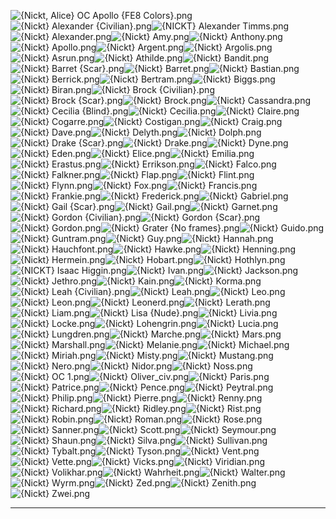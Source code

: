 ![{Nickt, Alice} OC Apollo {FE8 Colors}.png](https://raw.githubusercontent.com/Klokinator/FE-Repo/main/Portrait%20Repository/Spriting%20Community%20OC's%20(Grouped%20by%20Artist)/Nickt/%7BNickt,%20Alice%7D%20OC%20Apollo%20(FE8%20Colors).png "{Nickt, Alice} OC Apollo {FE8 Colors}.png")![{Nickt} Alexander {Civilian}.png](https://raw.githubusercontent.com/Klokinator/FE-Repo/main/Portrait%20Repository/Spriting%20Community%20OC's%20(Grouped%20by%20Artist)/Nickt/%7BNickt%7D%20Alexander%20(Civilian).png "{Nickt} Alexander {Civilian}.png")![{NICKT} Alexander Timms.png](https://raw.githubusercontent.com/Klokinator/FE-Repo/main/Portrait%20Repository/Spriting%20Community%20OC's%20(Grouped%20by%20Artist)/Nickt/%7BNICKT%7D%20Alexander%20Timms.png "{NICKT} Alexander Timms.png")![{Nickt} Alexander.png](https://raw.githubusercontent.com/Klokinator/FE-Repo/main/Portrait%20Repository/Spriting%20Community%20OC's%20(Grouped%20by%20Artist)/Nickt/%7BNickt%7D%20Alexander.png "{Nickt} Alexander.png")![{Nickt} Amy.png](https://raw.githubusercontent.com/Klokinator/FE-Repo/main/Portrait%20Repository/Spriting%20Community%20OC's%20(Grouped%20by%20Artist)/Nickt/%7BNickt%7D%20Amy.png "{Nickt} Amy.png")![{Nickt} Anthony.png](https://raw.githubusercontent.com/Klokinator/FE-Repo/main/Portrait%20Repository/Spriting%20Community%20OC's%20(Grouped%20by%20Artist)/Nickt/%7BNickt%7D%20Anthony.png "{Nickt} Anthony.png")![{Nickt} Apollo.png](https://raw.githubusercontent.com/Klokinator/FE-Repo/main/Portrait%20Repository/Spriting%20Community%20OC's%20(Grouped%20by%20Artist)/Nickt/%7BNickt%7D%20Apollo.png "{Nickt} Apollo.png")![{Nickt} Argent.png](https://raw.githubusercontent.com/Klokinator/FE-Repo/main/Portrait%20Repository/Spriting%20Community%20OC's%20(Grouped%20by%20Artist)/Nickt/%7BNickt%7D%20Argent.png "{Nickt} Argent.png")![{Nickt} Argolis.png](https://raw.githubusercontent.com/Klokinator/FE-Repo/main/Portrait%20Repository/Spriting%20Community%20OC's%20(Grouped%20by%20Artist)/Nickt/%7BNickt%7D%20Argolis.png "{Nickt} Argolis.png")![{Nickt} Asrun.png](https://raw.githubusercontent.com/Klokinator/FE-Repo/main/Portrait%20Repository/Spriting%20Community%20OC's%20(Grouped%20by%20Artist)/Nickt/%7BNickt%7D%20Asrun.png "{Nickt} Asrun.png")![{Nickt} Athilde.png](https://raw.githubusercontent.com/Klokinator/FE-Repo/main/Portrait%20Repository/Spriting%20Community%20OC's%20(Grouped%20by%20Artist)/Nickt/%7BNickt%7D%20Athilde.png "{Nickt} Athilde.png")![{Nickt} Bandit.png](https://raw.githubusercontent.com/Klokinator/FE-Repo/main/Portrait%20Repository/Spriting%20Community%20OC's%20(Grouped%20by%20Artist)/Nickt/%7BNickt%7D%20Bandit.png "{Nickt} Bandit.png")![{Nickt} Barret {Scar}.png](https://raw.githubusercontent.com/Klokinator/FE-Repo/main/Portrait%20Repository/Spriting%20Community%20OC's%20(Grouped%20by%20Artist)/Nickt/%7BNickt%7D%20Barret%20(Scar).png "{Nickt} Barret {Scar}.png")![{Nickt} Barret.png](https://raw.githubusercontent.com/Klokinator/FE-Repo/main/Portrait%20Repository/Spriting%20Community%20OC's%20(Grouped%20by%20Artist)/Nickt/%7BNickt%7D%20Barret.png "{Nickt} Barret.png")![{Nickt} Bastian.png](https://raw.githubusercontent.com/Klokinator/FE-Repo/main/Portrait%20Repository/Spriting%20Community%20OC's%20(Grouped%20by%20Artist)/Nickt/%7BNickt%7D%20Bastian.png "{Nickt} Bastian.png")![{Nickt} Berrick.png](https://raw.githubusercontent.com/Klokinator/FE-Repo/main/Portrait%20Repository/Spriting%20Community%20OC's%20(Grouped%20by%20Artist)/Nickt/%7BNickt%7D%20Berrick.png "{Nickt} Berrick.png")![{Nickt} Bertram.png](https://raw.githubusercontent.com/Klokinator/FE-Repo/main/Portrait%20Repository/Spriting%20Community%20OC's%20(Grouped%20by%20Artist)/Nickt/%7BNickt%7D%20Bertram.png "{Nickt} Bertram.png")![{Nickt} Biggs.png](https://raw.githubusercontent.com/Klokinator/FE-Repo/main/Portrait%20Repository/Spriting%20Community%20OC's%20(Grouped%20by%20Artist)/Nickt/%7BNickt%7D%20Biggs.png "{Nickt} Biggs.png")![{Nickt} Biran.png](https://raw.githubusercontent.com/Klokinator/FE-Repo/main/Portrait%20Repository/Spriting%20Community%20OC's%20(Grouped%20by%20Artist)/Nickt/%7BNickt%7D%20Biran.png "{Nickt} Biran.png")![{Nickt} Brock {Civilian}.png](https://raw.githubusercontent.com/Klokinator/FE-Repo/main/Portrait%20Repository/Spriting%20Community%20OC's%20(Grouped%20by%20Artist)/Nickt/%7BNickt%7D%20Brock%20(Civilian).png "{Nickt} Brock {Civilian}.png")![{Nickt} Brock {Scar}.png](https://raw.githubusercontent.com/Klokinator/FE-Repo/main/Portrait%20Repository/Spriting%20Community%20OC's%20(Grouped%20by%20Artist)/Nickt/%7BNickt%7D%20Brock%20(Scar).png "{Nickt} Brock {Scar}.png")![{Nickt} Brock.png](https://raw.githubusercontent.com/Klokinator/FE-Repo/main/Portrait%20Repository/Spriting%20Community%20OC's%20(Grouped%20by%20Artist)/Nickt/%7BNickt%7D%20Brock.png "{Nickt} Brock.png")![{Nickt} Cassandra.png](https://raw.githubusercontent.com/Klokinator/FE-Repo/main/Portrait%20Repository/Spriting%20Community%20OC's%20(Grouped%20by%20Artist)/Nickt/%7BNickt%7D%20Cassandra.png "{Nickt} Cassandra.png")![{Nickt} Cecilia {Blind}.png](https://raw.githubusercontent.com/Klokinator/FE-Repo/main/Portrait%20Repository/Spriting%20Community%20OC's%20(Grouped%20by%20Artist)/Nickt/%7BNickt%7D%20Cecilia%20(Blind).png "{Nickt} Cecilia {Blind}.png")![{Nickt} Cecilia.png](https://raw.githubusercontent.com/Klokinator/FE-Repo/main/Portrait%20Repository/Spriting%20Community%20OC's%20(Grouped%20by%20Artist)/Nickt/%7BNickt%7D%20Cecilia.png "{Nickt} Cecilia.png")![{Nickt} Claire.png](https://raw.githubusercontent.com/Klokinator/FE-Repo/main/Portrait%20Repository/Spriting%20Community%20OC's%20(Grouped%20by%20Artist)/Nickt/%7BNickt%7D%20Claire.png "{Nickt} Claire.png")![{Nickt} Cogarre.png](https://raw.githubusercontent.com/Klokinator/FE-Repo/main/Portrait%20Repository/Spriting%20Community%20OC's%20(Grouped%20by%20Artist)/Nickt/%7BNickt%7D%20Cogarre.png "{Nickt} Cogarre.png")![{Nickt} Costigan.png](https://raw.githubusercontent.com/Klokinator/FE-Repo/main/Portrait%20Repository/Spriting%20Community%20OC's%20(Grouped%20by%20Artist)/Nickt/%7BNickt%7D%20Costigan.png "{Nickt} Costigan.png")![{Nickt} Craig.png](https://raw.githubusercontent.com/Klokinator/FE-Repo/main/Portrait%20Repository/Spriting%20Community%20OC's%20(Grouped%20by%20Artist)/Nickt/%7BNickt%7D%20Craig.png "{Nickt} Craig.png")![{Nickt} Dave.png](https://raw.githubusercontent.com/Klokinator/FE-Repo/main/Portrait%20Repository/Spriting%20Community%20OC's%20(Grouped%20by%20Artist)/Nickt/%7BNickt%7D%20Dave.png "{Nickt} Dave.png")![{Nickt} Delyth.png](https://raw.githubusercontent.com/Klokinator/FE-Repo/main/Portrait%20Repository/Spriting%20Community%20OC's%20(Grouped%20by%20Artist)/Nickt/%7BNickt%7D%20Delyth.png "{Nickt} Delyth.png")![{Nickt} Dolph.png](https://raw.githubusercontent.com/Klokinator/FE-Repo/main/Portrait%20Repository/Spriting%20Community%20OC's%20(Grouped%20by%20Artist)/Nickt/%7BNickt%7D%20Dolph.png "{Nickt} Dolph.png")![{Nickt} Drake {Scar}.png](https://raw.githubusercontent.com/Klokinator/FE-Repo/main/Portrait%20Repository/Spriting%20Community%20OC's%20(Grouped%20by%20Artist)/Nickt/%7BNickt%7D%20Drake%20(Scar).png "{Nickt} Drake {Scar}.png")![{Nickt} Drake.png](https://raw.githubusercontent.com/Klokinator/FE-Repo/main/Portrait%20Repository/Spriting%20Community%20OC's%20(Grouped%20by%20Artist)/Nickt/%7BNickt%7D%20Drake.png "{Nickt} Drake.png")![{Nickt} Dyne.png](https://raw.githubusercontent.com/Klokinator/FE-Repo/main/Portrait%20Repository/Spriting%20Community%20OC's%20(Grouped%20by%20Artist)/Nickt/%7BNickt%7D%20Dyne.png "{Nickt} Dyne.png")![{Nickt} Eden.png](https://raw.githubusercontent.com/Klokinator/FE-Repo/main/Portrait%20Repository/Spriting%20Community%20OC's%20(Grouped%20by%20Artist)/Nickt/%7BNickt%7D%20Eden.png "{Nickt} Eden.png")![{Nickt} Elice.png](https://raw.githubusercontent.com/Klokinator/FE-Repo/main/Portrait%20Repository/Spriting%20Community%20OC's%20(Grouped%20by%20Artist)/Nickt/%7BNickt%7D%20Elice.png "{Nickt} Elice.png")![{Nickt} Emilia.png](https://raw.githubusercontent.com/Klokinator/FE-Repo/main/Portrait%20Repository/Spriting%20Community%20OC's%20(Grouped%20by%20Artist)/Nickt/%7BNickt%7D%20Emilia.png "{Nickt} Emilia.png")![{Nickt} Erastus.png](https://raw.githubusercontent.com/Klokinator/FE-Repo/main/Portrait%20Repository/Spriting%20Community%20OC's%20(Grouped%20by%20Artist)/Nickt/%7BNickt%7D%20Erastus.png "{Nickt} Erastus.png")![{Nickt} Errikson.png](https://raw.githubusercontent.com/Klokinator/FE-Repo/main/Portrait%20Repository/Spriting%20Community%20OC's%20(Grouped%20by%20Artist)/Nickt/%7BNickt%7D%20Errikson.png "{Nickt} Errikson.png")![{Nickt} Falco.png](https://raw.githubusercontent.com/Klokinator/FE-Repo/main/Portrait%20Repository/Spriting%20Community%20OC's%20(Grouped%20by%20Artist)/Nickt/%7BNickt%7D%20Falco.png "{Nickt} Falco.png")![{Nickt} Falkner.png](https://raw.githubusercontent.com/Klokinator/FE-Repo/main/Portrait%20Repository/Spriting%20Community%20OC's%20(Grouped%20by%20Artist)/Nickt/%7BNickt%7D%20Falkner.png "{Nickt} Falkner.png")![{Nickt} Flap.png](https://raw.githubusercontent.com/Klokinator/FE-Repo/main/Portrait%20Repository/Spriting%20Community%20OC's%20(Grouped%20by%20Artist)/Nickt/%7BNickt%7D%20Flap.png "{Nickt} Flap.png")![{Nickt} Flint.png](https://raw.githubusercontent.com/Klokinator/FE-Repo/main/Portrait%20Repository/Spriting%20Community%20OC's%20(Grouped%20by%20Artist)/Nickt/%7BNickt%7D%20Flint.png "{Nickt} Flint.png")![{Nickt} Flynn.png](https://raw.githubusercontent.com/Klokinator/FE-Repo/main/Portrait%20Repository/Spriting%20Community%20OC's%20(Grouped%20by%20Artist)/Nickt/%7BNickt%7D%20Flynn.png "{Nickt} Flynn.png")![{Nickt} Fox.png](https://raw.githubusercontent.com/Klokinator/FE-Repo/main/Portrait%20Repository/Spriting%20Community%20OC's%20(Grouped%20by%20Artist)/Nickt/%7BNickt%7D%20Fox.png "{Nickt} Fox.png")![{Nickt} Francis.png](https://raw.githubusercontent.com/Klokinator/FE-Repo/main/Portrait%20Repository/Spriting%20Community%20OC's%20(Grouped%20by%20Artist)/Nickt/%7BNickt%7D%20Francis.png "{Nickt} Francis.png")![{Nickt} Frankie.png](https://raw.githubusercontent.com/Klokinator/FE-Repo/main/Portrait%20Repository/Spriting%20Community%20OC's%20(Grouped%20by%20Artist)/Nickt/%7BNickt%7D%20Frankie.png "{Nickt} Frankie.png")![{Nickt} Frederick.png](https://raw.githubusercontent.com/Klokinator/FE-Repo/main/Portrait%20Repository/Spriting%20Community%20OC's%20(Grouped%20by%20Artist)/Nickt/%7BNickt%7D%20Frederick.png "{Nickt} Frederick.png")![{Nickt} Gabriel.png](https://raw.githubusercontent.com/Klokinator/FE-Repo/main/Portrait%20Repository/Spriting%20Community%20OC's%20(Grouped%20by%20Artist)/Nickt/%7BNickt%7D%20Gabriel.png "{Nickt} Gabriel.png")![{Nickt} Gail {Scar}.png](https://raw.githubusercontent.com/Klokinator/FE-Repo/main/Portrait%20Repository/Spriting%20Community%20OC's%20(Grouped%20by%20Artist)/Nickt/%7BNickt%7D%20Gail%20(Scar).png "{Nickt} Gail {Scar}.png")![{Nickt} Gail.png](https://raw.githubusercontent.com/Klokinator/FE-Repo/main/Portrait%20Repository/Spriting%20Community%20OC's%20(Grouped%20by%20Artist)/Nickt/%7BNickt%7D%20Gail.png "{Nickt} Gail.png")![{Nickt} Garnet.png](https://raw.githubusercontent.com/Klokinator/FE-Repo/main/Portrait%20Repository/Spriting%20Community%20OC's%20(Grouped%20by%20Artist)/Nickt/%7BNickt%7D%20Garnet.png "{Nickt} Garnet.png")![{Nickt} Gordon {Civilian}.png](https://raw.githubusercontent.com/Klokinator/FE-Repo/main/Portrait%20Repository/Spriting%20Community%20OC's%20(Grouped%20by%20Artist)/Nickt/%7BNickt%7D%20Gordon%20(Civilian).png "{Nickt} Gordon {Civilian}.png")![{Nickt} Gordon {Scar}.png](https://raw.githubusercontent.com/Klokinator/FE-Repo/main/Portrait%20Repository/Spriting%20Community%20OC's%20(Grouped%20by%20Artist)/Nickt/%7BNickt%7D%20Gordon%20(Scar).png "{Nickt} Gordon {Scar}.png")![{Nickt} Gordon.png](https://raw.githubusercontent.com/Klokinator/FE-Repo/main/Portrait%20Repository/Spriting%20Community%20OC's%20(Grouped%20by%20Artist)/Nickt/%7BNickt%7D%20Gordon.png "{Nickt} Gordon.png")![{Nickt} Grater {No frames}.png](https://raw.githubusercontent.com/Klokinator/FE-Repo/main/Portrait%20Repository/Spriting%20Community%20OC's%20(Grouped%20by%20Artist)/Nickt/%7BNickt%7D%20Grater%20(No%20frames).png "{Nickt} Grater {No frames}.png")![{Nickt} Guido.png](https://raw.githubusercontent.com/Klokinator/FE-Repo/main/Portrait%20Repository/Spriting%20Community%20OC's%20(Grouped%20by%20Artist)/Nickt/%7BNickt%7D%20Guido.png "{Nickt} Guido.png")![{Nickt} Guntram.png](https://raw.githubusercontent.com/Klokinator/FE-Repo/main/Portrait%20Repository/Spriting%20Community%20OC's%20(Grouped%20by%20Artist)/Nickt/%7BNickt%7D%20Guntram.png "{Nickt} Guntram.png")![{Nickt} Guy.png](https://raw.githubusercontent.com/Klokinator/FE-Repo/main/Portrait%20Repository/Spriting%20Community%20OC's%20(Grouped%20by%20Artist)/Nickt/%7BNickt%7D%20Guy.png "{Nickt} Guy.png")![{Nickt} Hannah.png](https://raw.githubusercontent.com/Klokinator/FE-Repo/main/Portrait%20Repository/Spriting%20Community%20OC's%20(Grouped%20by%20Artist)/Nickt/%7BNickt%7D%20Hannah.png "{Nickt} Hannah.png")![{Nickt} Hauchfont.png](https://raw.githubusercontent.com/Klokinator/FE-Repo/main/Portrait%20Repository/Spriting%20Community%20OC's%20(Grouped%20by%20Artist)/Nickt/%7BNickt%7D%20Hauchfont.png "{Nickt} Hauchfont.png")![{Nickt} Hawke.png](https://raw.githubusercontent.com/Klokinator/FE-Repo/main/Portrait%20Repository/Spriting%20Community%20OC's%20(Grouped%20by%20Artist)/Nickt/%7BNickt%7D%20Hawke.png "{Nickt} Hawke.png")![{Nickt} Henning.png](https://raw.githubusercontent.com/Klokinator/FE-Repo/main/Portrait%20Repository/Spriting%20Community%20OC's%20(Grouped%20by%20Artist)/Nickt/%7BNickt%7D%20Henning.png "{Nickt} Henning.png")![{Nickt} Hermein.png](https://raw.githubusercontent.com/Klokinator/FE-Repo/main/Portrait%20Repository/Spriting%20Community%20OC's%20(Grouped%20by%20Artist)/Nickt/%7BNickt%7D%20Hermein.png "{Nickt} Hermein.png")![{Nickt} Hobart.png](https://raw.githubusercontent.com/Klokinator/FE-Repo/main/Portrait%20Repository/Spriting%20Community%20OC's%20(Grouped%20by%20Artist)/Nickt/%7BNickt%7D%20Hobart.png "{Nickt} Hobart.png")![{Nickt} Hothlyn.png](https://raw.githubusercontent.com/Klokinator/FE-Repo/main/Portrait%20Repository/Spriting%20Community%20OC's%20(Grouped%20by%20Artist)/Nickt/%7BNickt%7D%20Hothlyn.png "{Nickt} Hothlyn.png")![{NICKT} Isaac Higgin.png](https://raw.githubusercontent.com/Klokinator/FE-Repo/main/Portrait%20Repository/Spriting%20Community%20OC's%20(Grouped%20by%20Artist)/Nickt/%7BNICKT%7D%20Isaac%20Higgin.png "{NICKT} Isaac Higgin.png")![{Nickt} Ivan.png](https://raw.githubusercontent.com/Klokinator/FE-Repo/main/Portrait%20Repository/Spriting%20Community%20OC's%20(Grouped%20by%20Artist)/Nickt/%7BNickt%7D%20Ivan.png "{Nickt} Ivan.png")![{Nickt} Jackson.png](https://raw.githubusercontent.com/Klokinator/FE-Repo/main/Portrait%20Repository/Spriting%20Community%20OC's%20(Grouped%20by%20Artist)/Nickt/%7BNickt%7D%20Jackson.png "{Nickt} Jackson.png")![{Nickt} Jethro.png](https://raw.githubusercontent.com/Klokinator/FE-Repo/main/Portrait%20Repository/Spriting%20Community%20OC's%20(Grouped%20by%20Artist)/Nickt/%7BNickt%7D%20Jethro.png "{Nickt} Jethro.png")![{Nickt} Kain.png](https://raw.githubusercontent.com/Klokinator/FE-Repo/main/Portrait%20Repository/Spriting%20Community%20OC's%20(Grouped%20by%20Artist)/Nickt/%7BNickt%7D%20Kain.png "{Nickt} Kain.png")![{Nickt} Korma.png](https://raw.githubusercontent.com/Klokinator/FE-Repo/main/Portrait%20Repository/Spriting%20Community%20OC's%20(Grouped%20by%20Artist)/Nickt/%7BNickt%7D%20Korma.png "{Nickt} Korma.png")![{Nickt} Leah {Civilian}.png](https://raw.githubusercontent.com/Klokinator/FE-Repo/main/Portrait%20Repository/Spriting%20Community%20OC's%20(Grouped%20by%20Artist)/Nickt/%7BNickt%7D%20Leah%20(Civilian).png "{Nickt} Leah {Civilian}.png")![{Nickt} Leah.png](https://raw.githubusercontent.com/Klokinator/FE-Repo/main/Portrait%20Repository/Spriting%20Community%20OC's%20(Grouped%20by%20Artist)/Nickt/%7BNickt%7D%20Leah.png "{Nickt} Leah.png")![{Nickt} Leo.png](https://raw.githubusercontent.com/Klokinator/FE-Repo/main/Portrait%20Repository/Spriting%20Community%20OC's%20(Grouped%20by%20Artist)/Nickt/%7BNickt%7D%20Leo.png "{Nickt} Leo.png")![{Nickt} Leon.png](https://raw.githubusercontent.com/Klokinator/FE-Repo/main/Portrait%20Repository/Spriting%20Community%20OC's%20(Grouped%20by%20Artist)/Nickt/%7BNickt%7D%20Leon.png "{Nickt} Leon.png")![{Nickt} Leonerd.png](https://raw.githubusercontent.com/Klokinator/FE-Repo/main/Portrait%20Repository/Spriting%20Community%20OC's%20(Grouped%20by%20Artist)/Nickt/%7BNickt%7D%20Leonerd.png "{Nickt} Leonerd.png")![{Nickt} Lerath.png](https://raw.githubusercontent.com/Klokinator/FE-Repo/main/Portrait%20Repository/Spriting%20Community%20OC's%20(Grouped%20by%20Artist)/Nickt/%7BNickt%7D%20Lerath.png "{Nickt} Lerath.png")![{Nickt} Liam.png](https://raw.githubusercontent.com/Klokinator/FE-Repo/main/Portrait%20Repository/Spriting%20Community%20OC's%20(Grouped%20by%20Artist)/Nickt/%7BNickt%7D%20Liam.png "{Nickt} Liam.png")![{Nickt} Lisa {Nude}.png](https://raw.githubusercontent.com/Klokinator/FE-Repo/main/Portrait%20Repository/Spriting%20Community%20OC's%20(Grouped%20by%20Artist)/Nickt/%7BNickt%7D%20Lisa%20(Nude).png "{Nickt} Lisa {Nude}.png")![{Nickt} Livia.png](https://raw.githubusercontent.com/Klokinator/FE-Repo/main/Portrait%20Repository/Spriting%20Community%20OC's%20(Grouped%20by%20Artist)/Nickt/%7BNickt%7D%20Livia.png "{Nickt} Livia.png")![{Nickt} Locke.png](https://raw.githubusercontent.com/Klokinator/FE-Repo/main/Portrait%20Repository/Spriting%20Community%20OC's%20(Grouped%20by%20Artist)/Nickt/%7BNickt%7D%20Locke.png "{Nickt} Locke.png")![{Nickt} Lohengrin.png](https://raw.githubusercontent.com/Klokinator/FE-Repo/main/Portrait%20Repository/Spriting%20Community%20OC's%20(Grouped%20by%20Artist)/Nickt/%7BNickt%7D%20Lohengrin.png "{Nickt} Lohengrin.png")![{Nickt} Lucia.png](https://raw.githubusercontent.com/Klokinator/FE-Repo/main/Portrait%20Repository/Spriting%20Community%20OC's%20(Grouped%20by%20Artist)/Nickt/%7BNickt%7D%20Lucia.png "{Nickt} Lucia.png")![{Nickt} Lungdren.png](https://raw.githubusercontent.com/Klokinator/FE-Repo/main/Portrait%20Repository/Spriting%20Community%20OC's%20(Grouped%20by%20Artist)/Nickt/%7BNickt%7D%20Lungdren.png "{Nickt} Lungdren.png")![{Nickt} Marche.png](https://raw.githubusercontent.com/Klokinator/FE-Repo/main/Portrait%20Repository/Spriting%20Community%20OC's%20(Grouped%20by%20Artist)/Nickt/%7BNickt%7D%20Marche.png "{Nickt} Marche.png")![{Nickt} Mars.png](https://raw.githubusercontent.com/Klokinator/FE-Repo/main/Portrait%20Repository/Spriting%20Community%20OC's%20(Grouped%20by%20Artist)/Nickt/%7BNickt%7D%20Mars.png "{Nickt} Mars.png")![{Nickt} Marshall.png](https://raw.githubusercontent.com/Klokinator/FE-Repo/main/Portrait%20Repository/Spriting%20Community%20OC's%20(Grouped%20by%20Artist)/Nickt/%7BNickt%7D%20Marshall.png "{Nickt} Marshall.png")![{Nickt} Melanie.png](https://raw.githubusercontent.com/Klokinator/FE-Repo/main/Portrait%20Repository/Spriting%20Community%20OC's%20(Grouped%20by%20Artist)/Nickt/%7BNickt%7D%20Melanie.png "{Nickt} Melanie.png")![{Nickt} Michael.png](https://raw.githubusercontent.com/Klokinator/FE-Repo/main/Portrait%20Repository/Spriting%20Community%20OC's%20(Grouped%20by%20Artist)/Nickt/%7BNickt%7D%20Michael.png "{Nickt} Michael.png")![{Nickt} Miriah.png](https://raw.githubusercontent.com/Klokinator/FE-Repo/main/Portrait%20Repository/Spriting%20Community%20OC's%20(Grouped%20by%20Artist)/Nickt/%7BNickt%7D%20Miriah.png "{Nickt} Miriah.png")![{Nickt} Misty.png](https://raw.githubusercontent.com/Klokinator/FE-Repo/main/Portrait%20Repository/Spriting%20Community%20OC's%20(Grouped%20by%20Artist)/Nickt/%7BNickt%7D%20Misty.png "{Nickt} Misty.png")![{Nickt} Mustang.png](https://raw.githubusercontent.com/Klokinator/FE-Repo/main/Portrait%20Repository/Spriting%20Community%20OC's%20(Grouped%20by%20Artist)/Nickt/%7BNickt%7D%20Mustang.png "{Nickt} Mustang.png")![{Nickt} Nero.png](https://raw.githubusercontent.com/Klokinator/FE-Repo/main/Portrait%20Repository/Spriting%20Community%20OC's%20(Grouped%20by%20Artist)/Nickt/%7BNickt%7D%20Nero.png "{Nickt} Nero.png")![{Nickt} Nidor.png](https://raw.githubusercontent.com/Klokinator/FE-Repo/main/Portrait%20Repository/Spriting%20Community%20OC's%20(Grouped%20by%20Artist)/Nickt/%7BNickt%7D%20Nidor.png "{Nickt} Nidor.png")![{Nickt} Noss.png](https://raw.githubusercontent.com/Klokinator/FE-Repo/main/Portrait%20Repository/Spriting%20Community%20OC's%20(Grouped%20by%20Artist)/Nickt/%7BNickt%7D%20Noss.png "{Nickt} Noss.png")![{Nickt} OC 1.png](https://raw.githubusercontent.com/Klokinator/FE-Repo/main/Portrait%20Repository/Spriting%20Community%20OC's%20(Grouped%20by%20Artist)/Nickt/%7BNickt%7D%20OC%201.png "{Nickt} OC 1.png")![{Nickt} Oliver_civ.png](https://raw.githubusercontent.com/Klokinator/FE-Repo/main/Portrait%20Repository/Spriting%20Community%20OC's%20(Grouped%20by%20Artist)/Nickt/%7BNickt%7D%20Oliver_civ.png "{Nickt} Oliver_civ.png")![{Nickt} Paris.png](https://raw.githubusercontent.com/Klokinator/FE-Repo/main/Portrait%20Repository/Spriting%20Community%20OC's%20(Grouped%20by%20Artist)/Nickt/%7BNickt%7D%20Paris.png "{Nickt} Paris.png")![{Nickt} Patrice.png](https://raw.githubusercontent.com/Klokinator/FE-Repo/main/Portrait%20Repository/Spriting%20Community%20OC's%20(Grouped%20by%20Artist)/Nickt/%7BNickt%7D%20Patrice.png "{Nickt} Patrice.png")![{Nickt} Pence.png](https://raw.githubusercontent.com/Klokinator/FE-Repo/main/Portrait%20Repository/Spriting%20Community%20OC's%20(Grouped%20by%20Artist)/Nickt/%7BNickt%7D%20Pence.png "{Nickt} Pence.png")![{Nickt} Peytral.png](https://raw.githubusercontent.com/Klokinator/FE-Repo/main/Portrait%20Repository/Spriting%20Community%20OC's%20(Grouped%20by%20Artist)/Nickt/%7BNickt%7D%20Peytral.png "{Nickt} Peytral.png")![{Nickt} Philip.png](https://raw.githubusercontent.com/Klokinator/FE-Repo/main/Portrait%20Repository/Spriting%20Community%20OC's%20(Grouped%20by%20Artist)/Nickt/%7BNickt%7D%20Philip.png "{Nickt} Philip.png")![{Nickt} Pierre.png](https://raw.githubusercontent.com/Klokinator/FE-Repo/main/Portrait%20Repository/Spriting%20Community%20OC's%20(Grouped%20by%20Artist)/Nickt/%7BNickt%7D%20Pierre.png "{Nickt} Pierre.png")![{Nickt} Renny.png](https://raw.githubusercontent.com/Klokinator/FE-Repo/main/Portrait%20Repository/Spriting%20Community%20OC's%20(Grouped%20by%20Artist)/Nickt/%7BNickt%7D%20Renny.png "{Nickt} Renny.png")![{Nickt} Richard.png](https://raw.githubusercontent.com/Klokinator/FE-Repo/main/Portrait%20Repository/Spriting%20Community%20OC's%20(Grouped%20by%20Artist)/Nickt/%7BNickt%7D%20Richard.png "{Nickt} Richard.png")![{Nickt} Ridley.png](https://raw.githubusercontent.com/Klokinator/FE-Repo/main/Portrait%20Repository/Spriting%20Community%20OC's%20(Grouped%20by%20Artist)/Nickt/%7BNickt%7D%20Ridley.png "{Nickt} Ridley.png")![{Nickt} Rist.png](https://raw.githubusercontent.com/Klokinator/FE-Repo/main/Portrait%20Repository/Spriting%20Community%20OC's%20(Grouped%20by%20Artist)/Nickt/%7BNickt%7D%20Rist.png "{Nickt} Rist.png")![{Nickt} Robin.png](https://raw.githubusercontent.com/Klokinator/FE-Repo/main/Portrait%20Repository/Spriting%20Community%20OC's%20(Grouped%20by%20Artist)/Nickt/%7BNickt%7D%20Robin.png "{Nickt} Robin.png")![{Nickt} Roman.png](https://raw.githubusercontent.com/Klokinator/FE-Repo/main/Portrait%20Repository/Spriting%20Community%20OC's%20(Grouped%20by%20Artist)/Nickt/%7BNickt%7D%20Roman.png "{Nickt} Roman.png")![{Nickt} Rose.png](https://raw.githubusercontent.com/Klokinator/FE-Repo/main/Portrait%20Repository/Spriting%20Community%20OC's%20(Grouped%20by%20Artist)/Nickt/%7BNickt%7D%20Rose.png "{Nickt} Rose.png")![{Nickt} Sanner.png](https://raw.githubusercontent.com/Klokinator/FE-Repo/main/Portrait%20Repository/Spriting%20Community%20OC's%20(Grouped%20by%20Artist)/Nickt/%7BNickt%7D%20Sanner.png "{Nickt} Sanner.png")![{Nickt} Scott.png](https://raw.githubusercontent.com/Klokinator/FE-Repo/main/Portrait%20Repository/Spriting%20Community%20OC's%20(Grouped%20by%20Artist)/Nickt/%7BNickt%7D%20Scott.png "{Nickt} Scott.png")![{Nickt} Seymour.png](https://raw.githubusercontent.com/Klokinator/FE-Repo/main/Portrait%20Repository/Spriting%20Community%20OC's%20(Grouped%20by%20Artist)/Nickt/%7BNickt%7D%20Seymour.png "{Nickt} Seymour.png")![{Nickt} Shaun.png](https://raw.githubusercontent.com/Klokinator/FE-Repo/main/Portrait%20Repository/Spriting%20Community%20OC's%20(Grouped%20by%20Artist)/Nickt/%7BNickt%7D%20Shaun.png "{Nickt} Shaun.png")![{Nickt} Silva.png](https://raw.githubusercontent.com/Klokinator/FE-Repo/main/Portrait%20Repository/Spriting%20Community%20OC's%20(Grouped%20by%20Artist)/Nickt/%7BNickt%7D%20Silva.png "{Nickt} Silva.png")![{Nickt} Sullivan.png](https://raw.githubusercontent.com/Klokinator/FE-Repo/main/Portrait%20Repository/Spriting%20Community%20OC's%20(Grouped%20by%20Artist)/Nickt/%7BNickt%7D%20Sullivan.png "{Nickt} Sullivan.png")![{Nickt} Tybalt.png](https://raw.githubusercontent.com/Klokinator/FE-Repo/main/Portrait%20Repository/Spriting%20Community%20OC's%20(Grouped%20by%20Artist)/Nickt/%7BNickt%7D%20Tybalt.png "{Nickt} Tybalt.png")![{Nickt} Tyson.png](https://raw.githubusercontent.com/Klokinator/FE-Repo/main/Portrait%20Repository/Spriting%20Community%20OC's%20(Grouped%20by%20Artist)/Nickt/%7BNickt%7D%20Tyson.png "{Nickt} Tyson.png")![{Nickt} Vent.png](https://raw.githubusercontent.com/Klokinator/FE-Repo/main/Portrait%20Repository/Spriting%20Community%20OC's%20(Grouped%20by%20Artist)/Nickt/%7BNickt%7D%20Vent.png "{Nickt} Vent.png")![{Nickt} Vette.png](https://raw.githubusercontent.com/Klokinator/FE-Repo/main/Portrait%20Repository/Spriting%20Community%20OC's%20(Grouped%20by%20Artist)/Nickt/%7BNickt%7D%20Vette.png "{Nickt} Vette.png")![{Nickt} Vicks.png](https://raw.githubusercontent.com/Klokinator/FE-Repo/main/Portrait%20Repository/Spriting%20Community%20OC's%20(Grouped%20by%20Artist)/Nickt/%7BNickt%7D%20Vicks.png "{Nickt} Vicks.png")![{Nickt} Viridian.png](https://raw.githubusercontent.com/Klokinator/FE-Repo/main/Portrait%20Repository/Spriting%20Community%20OC's%20(Grouped%20by%20Artist)/Nickt/%7BNickt%7D%20Viridian.png "{Nickt} Viridian.png")![{Nickt} Volikhar.png](https://raw.githubusercontent.com/Klokinator/FE-Repo/main/Portrait%20Repository/Spriting%20Community%20OC's%20(Grouped%20by%20Artist)/Nickt/%7BNickt%7D%20Volikhar.png "{Nickt} Volikhar.png")![{Nickt} Wahrheit.png](https://raw.githubusercontent.com/Klokinator/FE-Repo/main/Portrait%20Repository/Spriting%20Community%20OC's%20(Grouped%20by%20Artist)/Nickt/%7BNickt%7D%20Wahrheit.png "{Nickt} Wahrheit.png")![{Nickt} Walter.png](https://raw.githubusercontent.com/Klokinator/FE-Repo/main/Portrait%20Repository/Spriting%20Community%20OC's%20(Grouped%20by%20Artist)/Nickt/%7BNickt%7D%20Walter.png "{Nickt} Walter.png")![{Nickt} Wyrm.png](https://raw.githubusercontent.com/Klokinator/FE-Repo/main/Portrait%20Repository/Spriting%20Community%20OC's%20(Grouped%20by%20Artist)/Nickt/%7BNickt%7D%20Wyrm.png "{Nickt} Wyrm.png")![{Nickt} Zed.png](https://raw.githubusercontent.com/Klokinator/FE-Repo/main/Portrait%20Repository/Spriting%20Community%20OC's%20(Grouped%20by%20Artist)/Nickt/%7BNickt%7D%20Zed.png "{Nickt} Zed.png")![{Nickt} Zenith.png](https://raw.githubusercontent.com/Klokinator/FE-Repo/main/Portrait%20Repository/Spriting%20Community%20OC's%20(Grouped%20by%20Artist)/Nickt/%7BNickt%7D%20Zenith.png "{Nickt} Zenith.png")![{Nickt} Zwei.png](https://raw.githubusercontent.com/Klokinator/FE-Repo/main/Portrait%20Repository/Spriting%20Community%20OC's%20(Grouped%20by%20Artist)/Nickt/%7BNickt%7D%20Zwei.png "{Nickt} Zwei.png")



----

